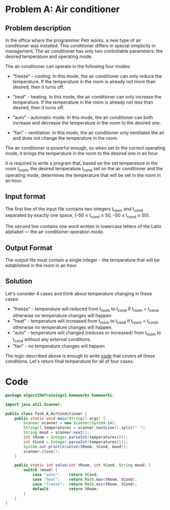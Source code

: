 # Problem A: Air conditioner
## Problem description
In the office where the programmer Petr works, a new type 
of air conditioner was installed. This conditioner differs 
in special simplicity in management. The air conditioner 
has only two controllable parameters: the desired temperature
and operating mode.

The air conditioner can operate in the following four modes:

* "freeze" - cooling. In this mode, the air conditioner can only
reduce the temperature. If the temperature in the room is already
not more than desired, then it turns off.

* "heat" - heating. In this mode, the air conditioner can only 
increase the temperature. If the temperature in the room is 
already not less than desired, then it turns off.

* "auto" - automatic mode. In this mode, the air conditioner
can both increase and decrease the temperature in the room 
to the desired one.

* "fan" - ventilation. In this mode, the air conditioner 
only ventilates the air and does not change the temperature 
in the room.

The air conditioner is powerful enough, so when set to the 
correct operating mode, it brings the temperature in the room 
to the desired one in an hour.

It is required to write a program that, based on the set temperature 
in the room t<sub>room</sub>, the desired temperature t<sub>cond</sub> set on the air conditioner and the operating mode, 
determines the temperature that will be set in the room in an hour.

## Input format

The first line of the input file contains two integers 
t<sub>room</sub> and t<sub>cond</sub> separated by exactly 
one space, 
(–50 ≤ t<sub>cond</sub> ≤ 50, –50 ≤ t<sub>cond</sub> ≤ 50).

The second line contains one word written in lowercase letters 
of the Latin alphabet — the air conditioner operation mode.

## Output Format
The output file must contain a single integer - 
the temperature that will be established in the room in an hour.

## Solution

Let's consider 4 cases and think about temperature changing in
these cases:
* "freeze" - temperature will reduced from t<sub>room</sub> 
to  t<sub>cond</sub> if t<sub>room</sub> > t<sub>cond</sub>, 
otherwise no temperature changes will happen
* "heat" - temperature will increased from t<sub>room</sub>
to  t<sub>cond</sub> if t<sub>room</sub> < t<sub>cond</sub>,
otherwise no temperature changes will happen. 
* "auto" - temperature will changed (reduces or increased) 
from t<sub>room</sub> to  t<sub>cond</sub> without any external 
conditions. 
* "fan" - no temperature changes will happen

The logic described above is enough to write 
[code](https://github.com/nesterrovv/yandex-algorithm-trainings/blob/master/src/algorithmTrainings1/homeworks/homework1/Task_A_AirConditioner.java) 
that covers all these conditions. Let's return final temperature 
for all of four cases.

# Code

```java
package algorithmTrainings1.homeworks.homework1;

import java.util.Scanner;

public class Task_A_AirConditioner {
    public static void main(String[] args) {
        Scanner scanner = new Scanner(System.in);
        String[] temperatures = scanner.nextLine().split(" ");
        String mood = scanner.next();
        int tRoom = Integer.parseInt(temperatures[0]);
        int tCond = Integer.parseInt(temperatures[1]);
        System.out.println(solve(tRoom, tCond, mood));
        scanner.close();
    }

    public static int solve(int tRoom, int tCond, String mood) {
        switch (mood) {
            case "auto":    return tCond;
            case "heat":    return Math.max(tRoom, tCond);
            case "freeze":  return Math.min(tRoom, tCond);
            default:        return tRoom;
        }
    }
}
```
